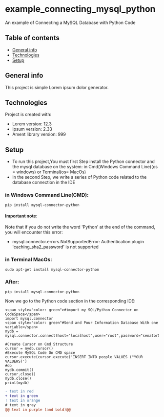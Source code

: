 # example_connecting_mysql_python
An example of Connecting a MySQL Database with Python Code

## Table of contents
* [General info](#general-info)
* [Technologies](#technologies)
* [Setup](#setup)

## General info
This project is simple Lorem ipsum dolor generator.
	
## Technologies
Project is created with:
* Lorem version: 12.3
* Ipsum version: 2.33
* Ament library version: 999
	
## Setup
* To run this project,You must first Step install the Python connector and the mysql database on the system:
in Cmd(Windows Command Line)(os = windows) or Terminal(os= MacOs)
* In the second Step, we write a series of Python code related to the database connection in the IDE


### in Windows Command Line(CMD):
```
pip install mysql-connector-python
```
#### Important note:
Note that if you do not write the word 'Python' at the end of the command, you will encounter this error:

* mysql.connector.errors.NotSupportedError: Authentication plugin 'caching_sha2_password' is not supported
### in Terminal MacOs:
```
sudo apt-get install mysql-connector-python
```
### After:
```
pip install mysql-connector-python

```
Now we go to the Python code section in the corresponding IDE:
```
<span style="color: green">#import my SQL/Python Connector on CodeSpace</span>
import mysql.connector
<span style="color: green"#Send and Pour Information Database With one variable</span>
mydb = mysql.connector.connect(host="localhost",user="root",password="senator529",database='test')

#Create Cursor on Cmd Structure
cursor = mydb.cursor()
#Execute MySQL Code On CMD space
cursor.execute(cursor.execute('INSERT INTO people VALUES ("YOUR VALUEWS)')
#do 
mydb.commit()
cursor.close()
mydb.close() 
print(mydb)
```

```diff
- text in red
+ text in green
! text in orange
# text in gray
@@ text in purple (and bold)@@
```
